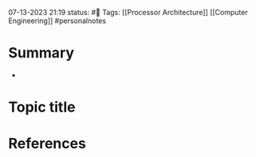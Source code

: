 07-13-2023 21:19
status: #📝
Tags: [[Processor Architecture]] [[Computer Engineering]] #personalnotes 

# Summary 
- 

# Topic title 


# References
